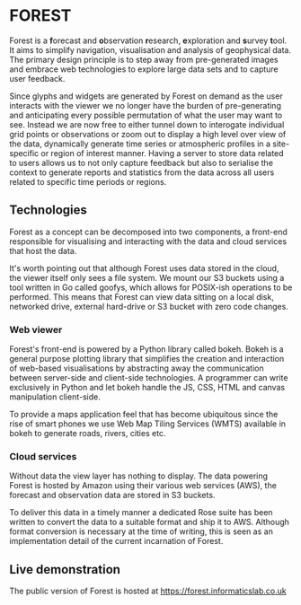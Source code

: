 
# FOREST

Forest is a **f**orecast and **o**bservation **r**esearch, **e**xploration and **s**urvey **t**ool.
It aims to simplify navigation, visualisation and analysis of geophysical data. The
primary design principle is to step away from pre-generated images and embrace web
technologies to explore large data sets and to capture user feedback.

Since glyphs and widgets are generated by Forest on demand as the user interacts with the viewer we no
longer have the burden of pre-generating and anticipating every possible
permutation of what the user may want to see. Instead we are now free to either tunnel
down to interogate individual grid points or observations or zoom out to display a high level over view
of the data, dynamically generate time series or atmospheric profiles in a site-specific or region of interest manner. Having a server to store data related to users allows us to not only capture feedback but also to serialise
the context to generate reports and statistics from the data across all users related to specific
time periods or regions.

## Technologies

Forest as a concept can be decomposed into two components, a front-end
responsible for visualising and interacting with the data and cloud services
that host the data. 

It's worth pointing out that although Forest uses data stored in the cloud, the
viewer itself only sees a file system. We mount our S3 buckets using a tool
written in Go called goofys, which allows for POSIX-ish operations to be
performed. This means that Forest can view data sitting on a local disk,
networked drive, external hard-drive or S3 bucket with zero code changes.

### Web viewer

Forest's front-end is powered by a Python library called bokeh. Bokeh is a
general purpose plotting library that simplifies the creation and interaction
of web-based visualisations by abstracting away the communication between
server-side and client-side technologies. A programmer can write exclusively
in Python and let bokeh handle the JS, CSS, HTML and canvas manipulation
client-side.

To provide a maps application feel that has become ubiquitous since the rise
of smart phones we use Web Map Tiling Services (WMTS) available in bokeh to
generate roads, rivers, cities etc.

### Cloud services

Without data the view layer has nothing to display. The data powering Forest
is hosted by Amazon using their various web services (AWS), the forecast and
observation data are stored in S3 buckets.

To deliver this data in a timely manner a dedicated Rose suite has been written
to convert the data to a suitable format and ship it to AWS. Although format
conversion is necessary at the time of writing, this is seen as an
implementation detail of the current incarnation of Forest.

## Live demonstration

The public version of Forest is hosted at https://forest.informaticslab.co.uk

